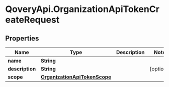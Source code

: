# QoveryApi.OrganizationApiTokenCreateRequest

## Properties

Name | Type | Description | Notes
------------ | ------------- | ------------- | -------------
**name** | **String** |  | 
**description** | **String** |  | [optional] 
**scope** | [**OrganizationApiTokenScope**](OrganizationApiTokenScope.md) |  | 


